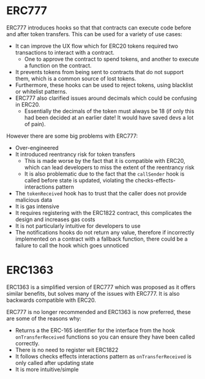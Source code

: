 # ERC777

ERC777 introduces hooks so that that contracts can execute code before and after token transfers. This can be used for a variety of use cases:
- It can improve the UX flow which for ERC20 tokens required two transactions to interact with a contract.
  - One to approve the contract to spend tokens, and another to execute a function on the contract.
- It prevents tokens from being sent to contracts that do not support them, which is a common source of lost tokens.
- Furthermore, these hooks can be used to reject tokens, using blacklist or whitelist patterns.
- ERC777 also clarified issues around decimals which could be confusing in ERC20.
  - Essentially the decimals of the token must always be 18 (if only this had been decided at an earlier date! It would have saved devs a lot of pain).

However there are some big problems with ERC777:
- Over-engineered
- It introduced reentrancy risk for token transfers
  - This is made worse by the fact that it is compatible with ERC20, which can lead developers to miss the extent of the reentrancy risk
  - It is also problematic due to the fact that the `callSender` hook is called before state is updated, violating the checks-effects-interactions pattern
- The `tokenReceived` hook has to trust that the caller does not provide malicious data
- It is gas intensive
- It requires registering with the ERC1822 contract, this complicates the design and increases gas costs
- It is not particularly intuitive for developers to use
- The notifications hooks do not return any value, therefore if incorrectly implemented on a contract with a fallback function, there could be a failure to call the hook which goes unnoticed

# ERC1363

ERC1363 is a simplified version of ERC777 which was proposed as it offers similar benefits, but solves many of the issues with ERC777. It is also backwards compatible with ERC20.

ERC777 is no longer recommended and ERC1363 is now preferred, these are some of the reasons why:
- Returns a the ERC-165 identifier for the interface from the hook `onTransferReceived` functions so you can ensure they have been called correctly.
- There is no need to register wit ERC1822
- It follows checks effects interactions pattern as `onTransferReceived` is only called after updating state
- It is more intuitive/simple

